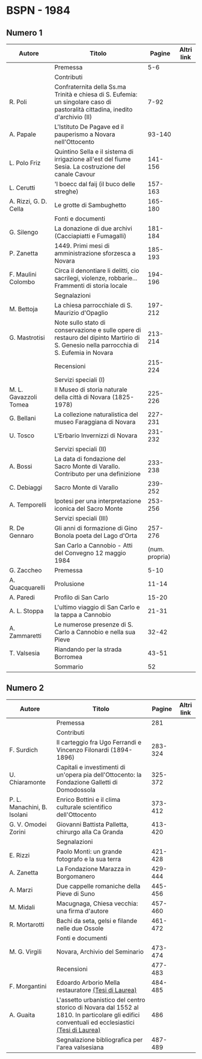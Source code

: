 # BSPN - 1984

## Numero 1

| Autore                | Titolo                                                                                                                                  | Pagine         | Altri link |
|-----------------------|-----------------------------------------------------------------------------------------------------------------------------------------|----------------|------------|
|                       | Premessa                                                                                                                                | 5-6            |            |
|                       | Contributi                                                                                                                              |                |            |
| R. Poli               | Confraternita della Ss.ma Trinità e chiesa di S. Eufemia: un singolare caso di pastoralità cittadina, inedito d'archivio (II)           | 7-92           |            |
| A. Papale             | L'Istituto De Pagave ed il pauperismo a Novara nell'Ottocento                                                                           | 93-140         |            |
| L. Polo Friz          | Quintino Sella e il sistema di irrigazione all'est del fiume Sesia. La costruzione del canale Cavour                                    | 141-156        |            |
| L. Cerutti            | 'l boecc dal faij (il buco delle streghe)                                                                                               | 157-163        |            |
| A. Rizzi, G. D. Cella | Le grotte di Sambughetto                                                                                                                | 165-180        |            |
|                       | Fonti e documenti                                                                                                                       |                |            |
| G. Silengo            | La donazione di due archivi (Cacciapiatti e Fumagalli)                                                                                  | 181-184        |            |
| P. Zanetta            | 1449. Primi mesi di amministrazione sforzesca a Novara                                                                                  | 185-193        |            |
| F. Maulini Colombo    | Circa il denontiare li delitti, cio sacrilegi, violenze, robbarie... Frammenti di storia locale                                         | 194-196        |            |
|                       | Segnalazioni                                                                                                                            |                |            |
| M. Bettoja            | La chiesa parrocchiale di S. Maurizio d'Opaglio                                                                                         | 197-212        |            |
| G. Mastrotisi         | Note sullo stato di conservazione e sulle opere di restauro del dipinto Martirio di S. Genesio nella parrocchia di S. Eufemia in Novara | 213-214        |            |
|                       | Recensioni                                                                                                                              | 215-224        |            |
|                       | Servizi speciali (I)                                                                                                                    |                |            |
| M. L. Gavazzoli Tomea | Il Museo di storia naturale della città di Novara (1825-1978)                                                                           | 225-226        |            |
| G. Bellani            | La collezione naturalistica del museo Faraggiana di Novara                                                                              | 227-231        |            |
| U. Tosco              | L'Erbario Invernizzi di Novara                                                                                                          | 231-232        |            |
|                       | Servizi speciali (II)                                                                                                                   |                |            |
| A. Bossi              | La data di fondazione del Sacro Monte di Varallo. Contributo per una definizione                                                        | 233-238        |            |
| C. Debiaggi           | Sacro Monte di Varallo                                                                                                                  | 239-252        |            |
| A. Temporelli         | Ipotesi per una interpretazione iconica del Sacro Monte                                                                                 | 253-256        |            |
|                       | Servizi speciali (III)                                                                                                                  |                |            |
| R. De Gennaro         | Gli anni di formazione di Gino Bonola poeta del Lago d'Orta                                                                             | 257-276        |            |
|                       | San Carlo a Cannobio - Atti del Convegno 12 maggio 1984                                                                                 | (num. propria) |            |
| G. Zaccheo            | Premessa                                                                                                                                | 5-10           |            |
| A. Quacquarelli       | Prolusione                                                                                                                              | 11-14          |            |
| A. Paredi             | Profilo di San Carlo                                                                                                                    | 15-20          |            |
| A. L. Stoppa          | L'ultimo viaggio di San Carlo e la tappa a Cannobio                                                                                     | 21-31          |            |
| A. Zammaretti         | Le numerose presenze di S. Carlo a Cannobio e nella sua Pieve                                                                           | 32-42          |            |
| T. Valsesia           | Riandando per la strada Borromea                                                                                                        | 43-51          |            |
|                       | Sommario                                                                                                                                | 52             |            |

## Numero 2

| Autore                      | Titolo                                                                                                                                                                                          | Pagine  | Altri link |
|-----------------------------|-------------------------------------------------------------------------------------------------------------------------------------------------------------------------------------------------|---------|------------|
|                             | Premessa                                                                                                                                                                                        | 281     |            |
|                             | Contributi                                                                                                                                                                                      |         |            |
| F. Surdich                  | Il carteggio fra Ugo Ferrandi e Vincenzo Filonardi (1894-1896)                                                                                                                                  | 283-324 |            |
| U. Chiaramonte              | Capitali e investimenti di un'opera pia dell'Ottocento: la Fondazione Galletti di Domodossola                                                                                                   | 325-372 |            |
| P. L. Manachini, B. Isolani | Enrico Bottini e il clima culturale scientifico dell'Ottocento                                                                                                                                  | 373-412 |            |
| G. V. Omodei Zorini         | Giovanni Battista Palletta, chirurgo alla Ca Granda                                                                                                                                             | 413-420 |            |
|                             | Segnalazioni                                                                                                                                                                                    |         |            |
| E. Rizzi                    | Paolo Monti: un grande fotografo e la sua terra                                                                                                                                                 | 421-428 |            |
| A. Zanetta                  | La Fondazione Marazza in Borgomanero                                                                                                                                                            | 429-444 |            |
| A. Marzi                    | Due cappelle romaniche della Pieve di Suno                                                                                                                                                      | 445-456 |            |
| M. Midali                   | Macugnaga, Chiesa vecchia: una firma d'autore                                                                                                                                                   | 457-460 |            |
| R. Mortarotti               | Bachi da seta, gelsi e filande nelle due Ossole                                                                                                                                                 | 461-472 |            |
|                             | Fonti e documenti                                                                                                                                                                               |         |            |
| M. G. Virgili               | Novara, Archivio del Seminario                                                                                                                                                                  | 473-474 |            |
|                             | Recensioni                                                                                                                                                                                      | 477-483 |            |
| F. Morgantini               | Edoardo Arborio Mella restauratore [(Tesi di Laurea)](http://www.ssno.it/BSPNo/bspn_thesis.html#1984)                                                                                           | 484-485 |            |
| A. Guaita                   | L'assetto urbanistico del centro storico di Novara dal 1552 al 1810. In particolare gli edifici conventuali ed ecclesiastici [(Tesi di Laurea)](http://www.ssno.it/BSPNo/bspn_thesis.html#1984) | 486     |            |
|                             | Segnalazione bibliografica per l'area valsesiana                                                                                                                                                | 487-489 |            |

